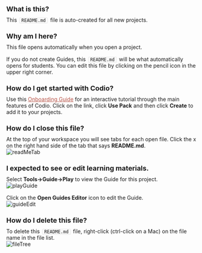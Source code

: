 <style type="text/css">.rendered-markdown{font-size:14px} .rendered-markdown>*:first-child{margin-top:0!important} .rendered-markdown>*:last-child{margin-bottom:0!important} .rendered-markdown a{text-decoration:underline;color:#b75246} .rendered-markdown a:hover{color:#f36050} .rendered-markdown h1, .rendered-markdown h2, .rendered-markdown h3, .rendered-markdown h4, .rendered-markdown h5, .rendered-markdown h6{margin:24px 0 10px;padding:0;font-weight:bold;-webkit-font-smoothing:antialiased;cursor:text;position:relative} .rendered-markdown h1 tt, .rendered-markdown h1 code, .rendered-markdown h2 tt, .rendered-markdown h2 code, .rendered-markdown h3 tt, .rendered-markdown h3 code, .rendered-markdown h4 tt, .rendered-markdown h4 code, .rendered-markdown h5 tt, .rendered-markdown h5 code, .rendered-markdown h6 tt, .rendered-markdown h6 code{font-size:inherit} .rendered-markdown h1{font-size:28px;color:#000} .rendered-markdown h2{font-size:22px;border-bottom:1px solid #ccc;color:#000} .rendered-markdown h3{font-size:18px} .rendered-markdown h4{font-size:16px} .rendered-markdown h5{font-size:14px} .rendered-markdown h6{color:#777;font-size:14px} .rendered-markdown p, .rendered-markdown blockquote, .rendered-markdown ul, .rendered-markdown ol, .rendered-markdown dl, .rendered-markdown table, .rendered-markdown pre{margin:15px 0} .rendered-markdown hr{border:0 none;color:#ccc;height:4px;padding:0} .rendered-markdown>h2:first-child, .rendered-markdown>h1:first-child, .rendered-markdown>h1:first-child+h2, .rendered-markdown>h3:first-child, .rendered-markdown>h4:first-child, .rendered-markdown>h5:first-child, .rendered-markdown>h6:first-child{margin-top:0;padding-top:0} .rendered-markdown a:first-child h1, .rendered-markdown a:first-child h2, .rendered-markdown a:first-child h3, .rendered-markdown a:first-child h4, .rendered-markdown a:first-child h5, .rendered-markdown a:first-child h6{margin-top:0;padding-top:0} .rendered-markdown h1+p, .rendered-markdown h2+p, .rendered-markdown h3+p, .rendered-markdown h4+p, .rendered-markdown h5+p, .rendered-markdown h6+p{margin-top:0} .rendered-markdown ul, .rendered-markdown ol{padding-left:30px} .rendered-markdown ul li>:first-child, .rendered-markdown ul li ul:first-of-type, .rendered-markdown ol li>:first-child, .rendered-markdown ol li ul:first-of-type{margin-top:0} .rendered-markdown ul ul, .rendered-markdown ul ol, .rendered-markdown ol ol, .rendered-markdown ol ul{margin-bottom:0} .rendered-markdown dl{padding:0} .rendered-markdown dl dt{font-size:14px;font-weight:bold;font-style:italic;padding:0;margin:15px 0 5px} .rendered-markdown dl dt:first-child{padding:0} .rendered-markdown dl dt>:first-child{margin-top:0} .rendered-markdown dl dt>:last-child{margin-bottom:0} .rendered-markdown dl dd{margin:0 0 15px;padding:0 15px} .rendered-markdown dl dd>:first-child{margin-top:0} .rendered-markdown dl dd>:last-child{margin-bottom:0} .rendered-markdown blockquote{border-left:4px solid #DDD;padding:0 15px;color:#777} .rendered-markdown blockquote>:first-child{margin-top:0} .rendered-markdown blockquote>:last-child{margin-bottom:0} .rendered-markdown table th{font-weight:bold} .rendered-markdown table th, .rendered-markdown table td{border:1px solid #ccc;padding:6px 13px} .rendered-markdown table tr{border-top:1px solid #ccc;background-color:#fff} .rendered-markdown table tr:nth-child(2n){background-color:#f8f8f8} .rendered-markdown img{max-width:100%;-moz-box-sizing:border-box;box-sizing:border-box} .rendered-markdown code, .rendered-markdown tt{margin:0 2px;padding:0 5px;border:1px solid #eaeaea;background-color:#f8f8f8;border-radius:3px} .rendered-markdown code{white-space:nowrap} .rendered-markdown pre>code{margin:0;padding:0;white-space:pre;border:0;background:transparent} .rendered-markdown .highlight pre, .rendered-markdown pre{background-color:#f8f8f8;border:1px solid #ccc;font-size:13px;line-height:19px;overflow:auto;padding:6px 10px;border-radius:3px} .rendered-markdown pre code, .rendered-markdown pre tt{margin:0;padding:0;background-color:transparent;border:0}</style>
<div class="rendered-markdown"><h3>What is this?</h3>
<p>This <code>README.md</code> file is auto-created for all new projects.</p>
<h3>Why am I here?</h3>
<p>This file opens automatically when you open a project.</p>
<p>If you do not create Guides, this <code>README.md</code> will be what automatically opens for students. You can edit this file by clicking on the pencil icon in the upper right corner.</p>
<h3>How do I get started with Codio?</h3>
<p>Use this <a href="https://codio.com/home/starter-packs/2ae8501b-e5f7-4b07-8e9f-adb155fc6d10">Onboarding Guide</a> for an interactive tutorial through the main features of Codio. Click on the link, click <strong>Use Pack</strong> and then click <strong>Create</strong> to add it to your projects.</p>
<h3>How do I close this file?</h3>
<p>At the top of your workspace you will see tabs for each open file. Click the x on the right hand side of the tab that says <strong>README.md</strong>.
<br  /><img src="https://global.codio.com/platform/readme.resources/readMeTab.png" alt="readMeTab" /></p>
<h3>I expected to see or edit learning materials.</h3>
<p>Select <strong>Tools->Guide->Play</strong> to view the Guide for this project.
<br  /><img src="https://global.codio.com/platform/readme.resources/playGuide.png" alt="playGuide" /></p>
<p>Click on the <strong>Open Guides Editor</strong> icon to edit the Guide.
<br  /><img src="https://global.codio.com/platform/readme.resources/guideEdit.png" alt="guideEdit" /></p>
<h3>How do I delete this file?</h3>
<p>To delete this <code>README.md</code> file, right-click (ctrl-click on a Mac) on the file name in the file list.
<br  /><img src="https://global.codio.com/platform/readme.resources/fileTree.png" alt="fileTree" /></p>
</div>